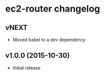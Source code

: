 # ec2-router changelog

## vNEXT

 * Moved babel to a dev dependency

## v1.0.0 (2015-10-30)

 * Initial release
